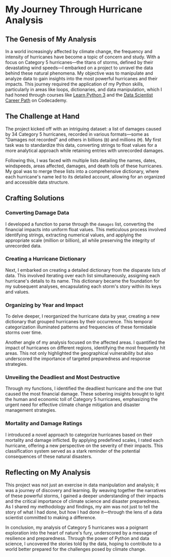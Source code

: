 # My Journey Through Hurricane Analysis

## The Genesis of My Analysis

In a world increasingly affected by climate change, the frequency and intensity of hurricanes have become a topic of concern and study. With a focus on Category 5 hurricanes—the titans of storms, defined by their devastating wind speeds—I embarked on a project to unravel the data behind these natural phenomena. My objective was to manipulate and analyze data to gain insights into the most powerful hurricanes and their impacts. This journey required the application of my Python skills, particularly in areas like loops, dictionaries, and data manipulation, which I had honed through courses like [Learn Python 3](https://www.codecademy.com/learn/learn-python-3) and the [Data Scientist Career Path](https://www.codecademy.com/learn/paths/data-science/) on Codecademy.

## The Challenge at Hand

The project kicked off with an intriguing dataset: a list of damages caused by 34 Category 5 hurricanes, recorded in various formats—some as "Damages not recorded" and others in billions (`B`) and millions (`M`). My first task was to standardize this data, converting strings to float values for a more analytical approach while retaining entries with unrecorded damages.

Following this, I was faced with multiple lists detailing the names, dates, windspeeds, areas affected, damages, and death tolls of these hurricanes. My goal was to merge these lists into a comprehensive dictionary, where each hurricane's name led to its detailed account, allowing for an organized and accessible data structure.

## Crafting Solutions

### Converting Damage Data
I developed a function to parse through the `damages` list, converting the financial impacts into uniform float values. This meticulous process involved identifying strings, extracting numerical values, and applying the appropriate scale (million or billion), all while preserving the integrity of unrecorded data.

### Creating a Hurricane Dictionary
Next, I embarked on creating a detailed dictionary from the disparate lists of data. This involved iterating over each list simultaneously, assigning each hurricane's details to its name. This dictionary became the foundation for my subsequent analyses, encapsulating each storm's story within its keys and values.

### Organizing by Year and Impact
To delve deeper, I reorganized the hurricane data by year, creating a new dictionary that grouped hurricanes by their occurrence. This temporal categorization illuminated patterns and frequencies of these formidable storms over time.

Another angle of my analysis focused on the affected areas. I quantified the impact of hurricanes on different regions, identifying the most frequently hit areas. This not only highlighted the geographical vulnerability but also underscored the importance of targeted preparedness and response strategies.

### Unveiling the Deadliest and Most Destructive
Through my functions, I identified the deadliest hurricane and the one that caused the most financial damage. These sobering insights brought to light the human and economic toll of Category 5 hurricanes, emphasizing the urgent need for effective climate change mitigation and disaster management strategies.

### Mortality and Damage Ratings
I introduced a novel approach to categorize hurricanes based on their mortality and damage inflicted. By applying predefined scales, I rated each hurricane, offering a new perspective on the severity of their impacts. This classification system served as a stark reminder of the potential consequences of these natural disasters.

## Reflecting on My Analysis

This project was not just an exercise in data manipulation and analysis; it was a journey of discovery and learning. By weaving together the narratives of these powerful storms, I gained a deeper understanding of their impacts and the critical importance of climate science and disaster preparedness. As I shared my methodology and findings, my aim was not just to tell the story of what I had done, but how I had done it—through the lens of a data scientist committed to making a difference.

In conclusion, my analysis of Category 5 hurricanes was a poignant exploration into the heart of nature's fury, underscored by a message of resilience and preparedness. Through the power of Python and data science, I uncovered the stories told by the data, hoping to contribute to a world better prepared for the challenges posed by climate change.

